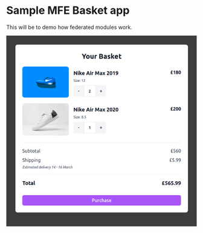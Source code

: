 # Sample MFE Basket app

This will be to demo how federated modules work.

![alt text](https://github.com/h-gomez/mmt-mfe-basket/blob/master/demo-image.png?raw=true)